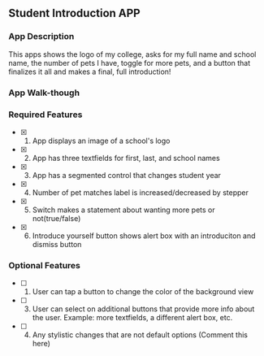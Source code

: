 
## Student Introduction APP

### App Description

This apps shows the logo of my college, asks for my full name and school name, the number of pets I have, toggle for more pets, and a button that finalizes it all and makes a final, full introduction!

### App Walk-though



<!-- <img src="https://i.imgur.com/lOWFsFb.gif" width=200><br> OR <img src="YOUR_GIF_PATH" width=200><br> -->



### Required Features

- [x] 1. App displays an image of a school's logo
- [x] 2. App has three textfields for first, last, and school names
- [x] 3. App has a segmented control that changes student year
- [x] 4. Number of pet matches label is increased/decreased by stepper
- [x] 5. Switch makes a statement about wanting more pets or not(true/false) 
- [x] 6. Introduce yourself button shows alert box with an introduciton and dismiss button

### Optional Features

- [ ] 1. User can tap a button to change the color of the background view
- [ ] 3. User can select on additional buttons that provide more info about the user. Example: more textfields, a different alert box, etc.
- [ ] 4. Any stylistic changes that are not default options (Comment this here)


